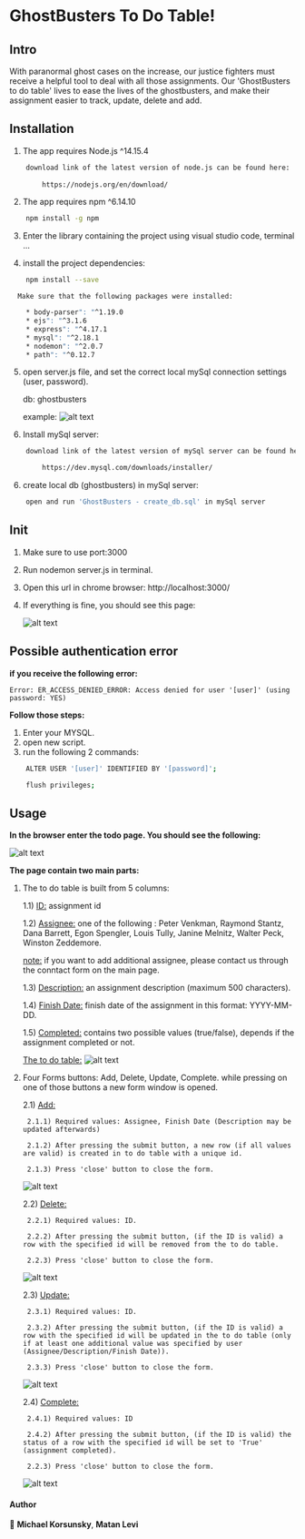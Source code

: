 # GhostBusters To Do Table!

## Intro
With paranormal ghost cases on the increase, our justice fighters must receive a helpful tool to deal with all those assignments. Our 'GhostBusters to do table' lives to ease the lives of the ghostbusters, and make their assignment easier to track, update, delete and add.

## Installation

1) The app requires Node.js ^14.15.4
```sh
    download link of the latest version of node.js can be found here:
        
        https://nodejs.org/en/download/
```

2) The app requires npm ^6.14.10
```sh
    npm install -g npm
```
3) Enter the library containing the project using visual studio code, terminal ...

4) install the project dependencies:

```sh
    npm install --save
```

      Make sure that the following packages were installed:

```sh
    * body-parser": "^1.19.0
    * ejs": "^3.1.6
    * express": "^4.17.1
    * mysql": "^2.18.1
    * nodemon": "^2.0.7
    * path": "^0.12.7
```
5) open server.js file, and set the correct local mySql connection settings 
   (user, password). 

   db: ghostbusters

   example:
   ![alt text](public/mysql-settings.PNG)

5) Install mySql server:
```sh
    download link of the latest version of mySql server can be found here:

        https://dev.mysql.com/downloads/installer/    
```

6) create local db (ghostbusters) in mySql server:
```sh
    open and run 'GhostBusters - create_db.sql' in mySql server 
```

## Init

1) Make sure to use port:3000

2) Run nodemon server.js in terminal.

3) Open this url in chrome browser:
    http://localhost:3000/

4) If everything is fine, you should see this page:

    ![alt text](public/main-page.PNG)


## Possible authentication error
**if you receive the following error:**

    Error: ER_ACCESS_DENIED_ERROR: Access denied for user '[user]' (using password: YES)

**Follow those steps:**
1) Enter your MYSQL.
2) open new script.
3) run the following 2 commands: 
```sh
    ALTER USER '[user]' IDENTIFIED BY '[password]'; 

    flush privileges;
```

## Usage

**In the browser enter the todo page. You should see the following:**

![alt text](public/todo-page.PNG)

**The page contain two main parts:**

1) The to do table is built from 5 columns:
    
    1.1) <ins>ID:</ins> assignment id 
    
    1.2) <ins>Assignee:</ins> one of the following : Peter Venkman, Raymond Stantz, Dana Barrett, Egon Spengler, Louis Tully, Janine Melnitz, Walter Peck, Winston Zeddemore.

    <ins>note:</ins> if you want to add additional assignee, please contact us through the conntact form on the main page.

    1.3) <ins>Description:</ins> an assignment description (maximum 500 characters).

    1.4) <ins>Finish Date:</ins> finish date of the assignment in this format: YYYY-MM-DD.

    1.5) <ins>Completed:</ins> contains two possible values (true/false), depends if the assignment completed or not.

    <ins>The to do table:</ins>
    ![alt text](public/todo-table.PNG)

2) Four Forms buttons: Add, Delete, Update, Complete.  while pressing on one of those buttons a new form window is opened.

    2.1) <ins>Add:</ins>

        2.1.1) Required values: Assignee, Finish Date (Description may be updated afterwards)
        
        2.1.2) After pressing the submit button, a new row (if all values are valid) is created in to do table with a unique id.
        
        2.1.3) Press 'close' button to close the form.
    
    
    ![alt text](public/add-form.PNG)

    2.2) <ins>Delete:</ins>
        
        2.2.1) Required values: ID.
        
        2.2.2) After pressing the submit button, (if the ID is valid) a row with the specified id will be removed from the to do table.
        
        2.2.3) Press 'close' button to close the form.

    ![alt text](public/delete-form.PNG)    

    2.3) <ins>Update:</ins>
        
        2.3.1) Required values: ID.

        2.3.2) After pressing the submit button, (if the ID is valid) a row with the specified id will be updated in the to do table (only if at least one additional value was specified by user (Assignee/Description/Finish Date)). 

        2.3.3) Press 'close' button to close the form.
    ![alt text](public/update-form.PNG) 


    2.4) <ins>Complete:</ins>

        2.4.1) Required values: ID
        
        2.4.2) After pressing the submit button, (if the ID is valid) the status of a row with the specified id will be set to 'True' (assignment completed).
        
        2.2.3) Press 'close' button to close the form.
    ![alt text](public/complete-form.PNG)     

#### Author
🐧 **Michael Korsunsky**, **Matan Levi**